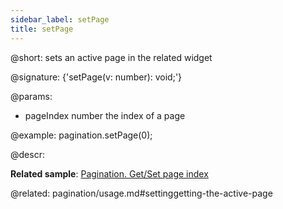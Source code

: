 ```yaml
---
sidebar_label: setPage
title: setPage
---          
```


@short: sets an active page in the related widget

@signature: {'setPage(v: number): void;'}


@params:
- pageIndex     number      the index of a page



@example:
pagination.setPage(0);




@descr:





**Related sample**: [Pagination. Get/Set page index](https://snippet.dhtmlx.com/qepjgf7h)



@related: pagination/usage.md#settinggetting-the-active-page
